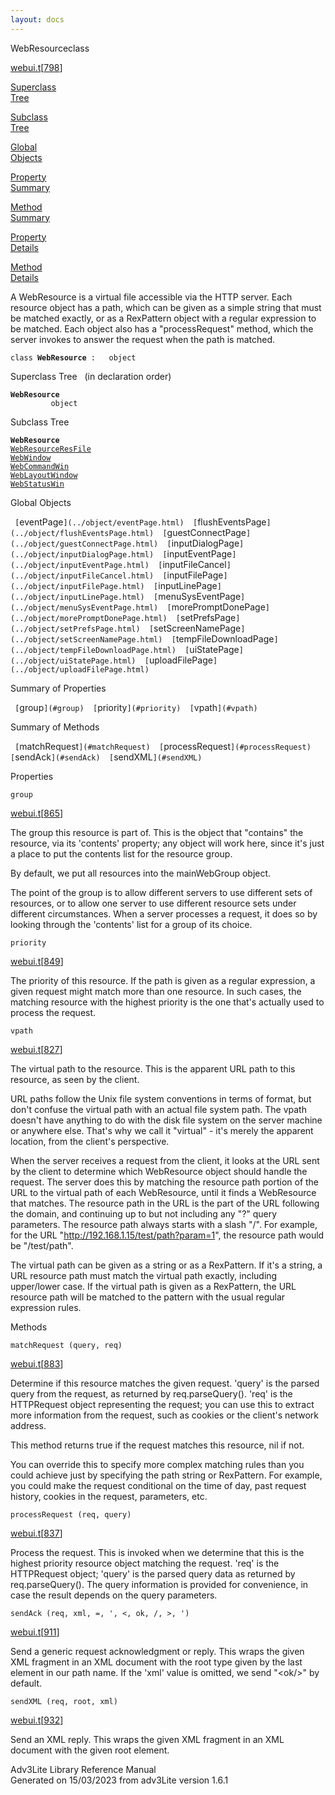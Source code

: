 ```yaml
---
layout: docs
---
```

<span class="title">WebResource</span><span class="type">class</span>

[webui.t](../file/webui.t.html)\[[798](../source/webui.t.html#798)\]

[Superclass  
Tree](#_SuperClassTree_)

[Subclass  
Tree](#_SubClassTree_)

[Global  
Objects](#_ObjectSummary_)

[Property  
Summary](#_PropSummary_)

[Method  
Summary](#_MethodSummary_)

[Property  
Details](#_Properties_)

[Method  
Details](#_Methods_)



A WebResource is a virtual file accessible via the HTTP server. Each
resource object has a path, which can be given as a simple string that
must be matched exactly, or as a RexPattern object with a regular
expression to be matched. Each object also has a "processRequest"
method, which the server invokes to answer the request when the path is
matched.

`class `**`WebResource`**` :   object`



<span id="_SuperClassTree_"></span>



<span class="hdln">Superclass Tree</span>   (in declaration order)



**`WebResource`**  
`         object`  
<span id="_SubClassTree_"></span>



<span class="hdln">Subclass Tree</span>  



**`WebResource`**  
[`WebResourceResFile`](../object/WebResourceResFile.html)  
[`WebWindow`](../object/WebWindow.html)  
[`WebCommandWin`](../object/WebCommandWin.html)  
[`WebLayoutWindow`](../object/WebLayoutWindow.html)  
[`WebStatusWin`](../object/WebStatusWin.html)  
<span id="_ObjectSummary_"></span>



<span class="hdln">Global Objects</span>  



` [`eventPage`](../object/eventPage.html)  [`flushEventsPage`](../object/flushEventsPage.html)  [`guestConnectPage`](../object/guestConnectPage.html)  [`inputDialogPage`](../object/inputDialogPage.html)  [`inputEventPage`](../object/inputEventPage.html)  [`inputFileCancel`](../object/inputFileCancel.html)  [`inputFilePage`](../object/inputFilePage.html)  [`inputLinePage`](../object/inputLinePage.html)  [`menuSysEventPage`](../object/menuSysEventPage.html)  [`morePromptDonePage`](../object/morePromptDonePage.html)  [`setPrefsPage`](../object/setPrefsPage.html)  [`setScreenNamePage`](../object/setScreenNamePage.html)  [`tempFileDownloadPage`](../object/tempFileDownloadPage.html)  [`uiStatePage`](../object/uiStatePage.html)  [`uploadFilePage`](../object/uploadFilePage.html)  `
<span id="_PropSummary_"></span>



<span class="hdln">Summary of Properties</span>  



` [`group`](#group)  [`priority`](#priority)  [`vpath`](#vpath)  `

<span id="_MethodSummary_"></span>



<span class="hdln">Summary of Methods</span>  



` [`matchRequest`](#matchRequest)  [`processRequest`](#processRequest)  [`sendAck`](#sendAck)  [`sendXML`](#sendXML)  `

<span id="_Properties_"></span>



<span class="hdln">Properties</span>  



<span id="group"></span>

`group`

[webui.t](../file/webui.t.html)\[[865](../source/webui.t.html#865)\]



The group this resource is part of. This is the object that "contains"
the resource, via its 'contents' property; any object will work here,
since it's just a place to put the contents list for the resource group.

By default, we put all resources into the mainWebGroup object.

The point of the group is to allow different servers to use different
sets of resources, or to allow one server to use different resource sets
under different circumstances. When a server processes a request, it
does so by looking through the 'contents' list for a group of its
choice.



<span id="priority"></span>

`priority`

[webui.t](../file/webui.t.html)\[[849](../source/webui.t.html#849)\]



The priority of this resource. If the path is given as a regular
expression, a given request might match more than one resource. In such
cases, the matching resource with the highest priority is the one that's
actually used to process the request.



<span id="vpath"></span>

`vpath`

[webui.t](../file/webui.t.html)\[[827](../source/webui.t.html#827)\]



The virtual path to the resource. This is the apparent URL path to this
resource, as seen by the client.

URL paths follow the Unix file system conventions in terms of format,
but don't confuse the virtual path with an actual file system path. The
vpath doesn't have anything to do with the disk file system on the
server machine or anywhere else. That's why we call it "virtual" - it's
merely the apparent location, from the client's perspective.

When the server receives a request from the client, it looks at the URL
sent by the client to determine which WebResource object should handle
the request. The server does this by matching the resource path portion
of the URL to the virtual path of each WebResource, until it finds a
WebResource that matches. The resource path in the URL is the part of
the URL following the domain, and continuing up to but not including any
"?" query parameters. The resource path always starts with a slash "/".
For example, for the URL "http://192.168.1.15/test/path?param=1", the
resource path would be "/test/path".

The virtual path can be given as a string or as a RexPattern. If it's a
string, a URL resource path must match the virtual path exactly,
including upper/lower case. If the virtual path is given as a
RexPattern, the URL resource path will be matched to the pattern with
the usual regular expression rules.



<span id="_Methods_"></span>



<span class="hdln">Methods</span>  



<span id="matchRequest"></span>

`matchRequest (query, req)`

[webui.t](../file/webui.t.html)\[[883](../source/webui.t.html#883)\]



Determine if this resource matches the given request. 'query' is the
parsed query from the request, as returned by req.parseQuery(). 'req' is
the HTTPRequest object representing the request; you can use this to
extract more information from the request, such as cookies or the
client's network address.

This method returns true if the request matches this resource, nil if
not.

You can override this to specify more complex matching rules than you
could achieve just by specifying the path string or RexPattern. For
example, you could make the request conditional on the time of day, past
request history, cookies in the request, parameters, etc.



<span id="processRequest"></span>

`processRequest (req, query)`

[webui.t](../file/webui.t.html)\[[837](../source/webui.t.html#837)\]



Process the request. This is invoked when we determine that this is the
highest priority resource object matching the request. 'req' is the
HTTPRequest object; 'query' is the parsed query data as returned by
req.parseQuery(). The query information is provided for convenience, in
case the result depends on the query parameters.



<span id="sendAck"></span>

`sendAck (req, xml, =, ', <, ok, /, >, ')`

[webui.t](../file/webui.t.html)\[[911](../source/webui.t.html#911)\]



Send a generic request acknowledgment or reply. This wraps the given XML
fragment in an XML document with the root type given by the last element
in our path name. If the 'xml' value is omitted, we send "\<ok/\>" by
default.



<span id="sendXML"></span>

`sendXML (req, root, xml)`

[webui.t](../file/webui.t.html)\[[932](../source/webui.t.html#932)\]



Send an XML reply. This wraps the given XML fragment in an XML document
with the given root element.





Adv3Lite Library Reference Manual  
Generated on 15/03/2023 from adv3Lite version 1.6.1


